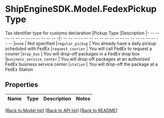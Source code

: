 # ShipEngineSDK.Model.FedexPickupType
Tax identifier type for customs declaration  |Pickup Type               |Description |- -- -- -- -- -- -- -- -- -- -- -- -- -|- -- -- -- -- -- -- -- -- -- -- -- -- -- -- -- -- -- -- -- -- |`none`                    | Not specified |`regular_pickup`          | You already have a daily pickup scheduled with FedEx |`request_courier`         | You will call FedEx to request a courier |`drop_box`                | You will drop-off packages in a FedEx drop box |`business_service_center` | You will drop-off packages at an authorized FedEx business service center |`station`                 | You will drop-off the package at a FedEx Station 

## Properties

Name | Type | Description | Notes
------------ | ------------- | ------------- | -------------

[[Back to Model list]](../../README.md#documentation-for-models) [[Back to API list]](../../README.md#documentation-for-api-endpoints) [[Back to README]](../../README.md)

